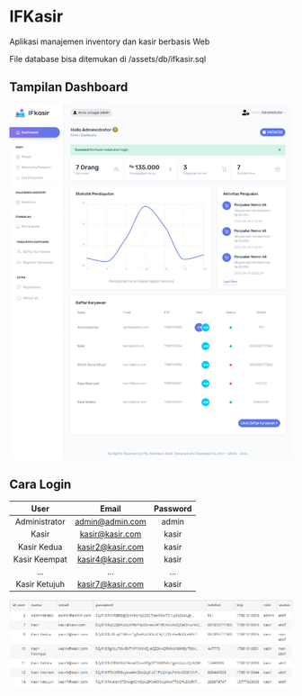 # IFKasir

Aplikasi manajemen inventory dan kasir berbasis Web

File database bisa ditemukan di /assets/db/ifkasir.sql

## Tampilan Dashboard

<p align="center">
  <img src="/assets/images/ifkasir.png" alt="Dashboard Screenshot">
</p>

## Cara Login

|      User     |       Email      | Password |
|:-------------:|:----------------:|:--------:|
| Administrator | admin@admin.com  | admin    |
| Kasir         | kasir@kasir.com  | kasir    |
| Kasir Kedua   | kasir2@kasir.com | kasir    |
| Kasir Keempat | kasir4@kasir.com | kasir    |
|      ...      |        ...       |    ...   |
| Kasir Ketujuh | kasir7@kasir.com | kasir    |

<img src="/assets/images/users.png" alt="Tabel User">

